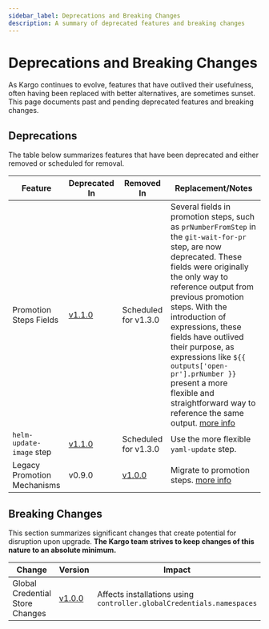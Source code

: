 ```yaml
---
sidebar_label: Deprecations and Breaking Changes
description: A summary of deprecated features and breaking changes
---
```


# Deprecations and Breaking Changes

As Kargo continues to evolve, features that have outlived their usefulness,
often having been replaced with better alternatives, are sometimes sunset. This
page documents past and pending deprecated features and breaking changes.

## Deprecations

The table below summarizes features that have been deprecated and either removed or scheduled for removal.

| Feature | Deprecated In | Removed In | Replacement/Notes |
|---------|---------------|------------|-------------------|
| Promotion Steps Fields | [v1.1.0](./80-release-notes/98-v1.1.0.md#-new-and-updated-promotion-steps) | Scheduled for v1.3.0 | Several fields in promotion steps, such as `prNumberFromStep` in the `git-wait-for-pr` step, are now deprecated. These fields were  originally the only way to reference output from previous promotion steps. With the introduction of expressions, these fields have outlived their purpose, as expressions like `${{ outputs['open-pr'].prNumber }}` present a more flexible and straightforward way to reference the same output. [more info](./80-release-notes/98-v1.1.0.md#-new-and-updated-promotion-steps) |
| `helm-update-image` step | [v1.1.0](./80-release-notes/98-v1.1.0.md#-new-and-updated-promotion-steps) | Scheduled for v1.3.0 | Use the more flexible `yaml-update` step. |
| Legacy Promotion Mechanisms | v0.9.0 | [v1.0.0](./80-release-notes/99-v1.0.0.md#%EF%B8%8F-breaking-changes) | Migrate to promotion steps. [more info](./80-release-notes/99-v1.0.0.md#%EF%B8%8F-breaking-changes) |

## Breaking Changes

This section summarizes significant changes that create potential for disruption
upon upgrade. __The Kargo team strives to keep changes of this nature to an
absolute minimum.__

| Change | Version | Impact | Migration Path |
|--------|---------|--------|----------------|
| Global Credential Store Changes | [v1.0.0](./80-release-notes/99-v1.0.0.md#%EF%B8%8F-breaking-changes) | Affects installations using `controller.globalCredentials.namespaces` | Manually create a `RoleBinding`s to permit controller access to "global" credential namespaces _or_ set `controller.serviceAccount.clusterWideSecretReadingEnabled` to `true` at install time (not recommended). [more info]((./80-release-notes/99-v1.0.0.md#%EF%B8%8F-breaking-changes)) |
